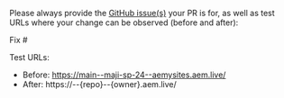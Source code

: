 Please always provide the [GitHub issue(s)](../issues) your PR is for, as well as test URLs where your change can be observed (before and after):

Fix #<gh-issue-id>

Test URLs:
- Before: https://main--maji-sp-24--aemysites.aem.live/
- After: https://<branch>--{repo}--{owner}.aem.live/
